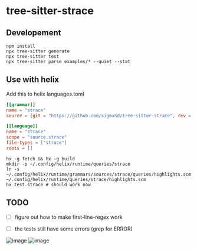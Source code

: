# tree-sitter-strace

## Developement

```
npm install
npx tree-sitter generate
npx tree-sitter test
npx tree-sitter parse examples/* --quiet --stat
```

## Use with helix

Add this to helix languages.toml
```toml
[[grammar]]
name = "strace"
source = {git = "https://github.com/sigmaSd/tree-sitter-strace", rev = "fbfcf5087e851bfe0094fcba04118c72992c7f26"} # use latest commit

[[language]]
name = "strace"
scope = "source.strace"
file-types = ["strace"]
roots = []
```
```
hx -g fetch && hx -g build
mkdir -p ~/.config/helix/runtime/queries/strace
ln -s ~/.config/helix/runtime/grammars/sources/strace/queries/highlights.scm  ~/.config/helix/runtime/queries/strace/highlights.scm
hx test.strace # should work now
```

## TODO

- [ ] figure out how to make first-line-regex work
- [ ] the tests still have some errors (grep for ERROR)


![image](https://github.com/sigmaSd/tree-sitter-strace/assets/22427111/de5a97b5-ad96-4057-9801-8db24a242d9d)
![image](https://github.com/sigmaSd/tree-sitter-strace/assets/22427111/eb2ddb87-e1ba-43f0-8273-204a834d2870)


